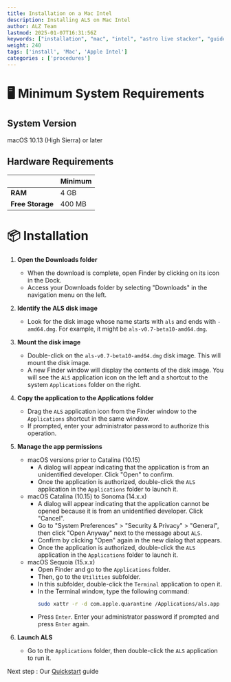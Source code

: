 ```yaml
---
title: Installation on a Mac Intel
description: Installing ALS on Mac Intel
author: ALZ Team
lastmod: 2025-01-07T16:31:56Z
keywords: ["installation", "mac", "intel", "astro live stacker", "guide"]
weight: 240
tags: ['install', 'Mac', 'Apple Intel']
categories : ['procedures']
---
```


# 🖥️ Minimum System Requirements

## System Version

macOS 10.13 (High Sierra) or later

## Hardware Requirements
|                    | Minimum |
|--------------------|---------|
| **RAM**            | 4 GB    |
| **Free Storage**   | 400 MB  | 

# 📦 Installation


1. **Open the Downloads folder**
   - When the download is complete, open Finder by clicking on its icon in the Dock.
   - Access your Downloads folder by selecting "Downloads" in the navigation menu on the left.

2. **Identify the ALS disk image**
   - Look for the disk image whose name starts with `als` and ends with `-amd64.dmg`. For example, it might be `als-v0.7-beta10-amd64.dmg`.

3. **Mount the disk image**
   - Double-click on the `als-v0.7-beta10-amd64.dmg` disk image. This will mount the disk image.
   - A new Finder window will display the contents of the disk image. You will see the `ALS` application icon on the left and a shortcut to the system `Applications` folder on the right.

4. **Copy the application to the Applications folder**
   - Drag the `ALS` application icon from the Finder window to the `Applications` shortcut in the same window.
   - If prompted, enter your administrator password to authorize this operation.

5. **Manage the app permissions**
   - macOS versions prior to Catalina (10.15)
     - A dialog will appear indicating that the application is from an unidentified developer. Click "Open" to confirm.
     - Once the application is authorized, double-click the `ALS` application in the `Applications` folder to launch it.
   - macOS Catalina (10.15) to Sonoma (14.x.x)
     - A dialog will appear indicating that the application cannot be opened because it is from an unidentified developer. Click "Cancel".
     - Go to "System Preferences" > "Security & Privacy" > "General", then click "Open Anyway" next to the message about `ALS`.
     - Confirm by clicking "Open" again in the new dialog that appears.
     - Once the application is authorized, double-click the `ALS` application in the `Applications` folder to launch it.
   - macOS Sequoia (15.x.x)
     - Open Finder and go to the `Applications` folder.
     - Then, go to the `Utilities` subfolder.
     - In this subfolder, double-click the `Terminal` application to open it.
     - In the Terminal window, type the following command:
       ```bash
       sudo xattr -r -d com.apple.quarantine /Applications/als.app
       ```
     - Press `Enter`. Enter your administrator password if prompted and press `Enter` again.

6. **Launch ALS**
     - Go to the `Applications` folder, then double-click the `ALS` application to run it.

Next step : Our [Quickstart](../quickstart/) guide 
